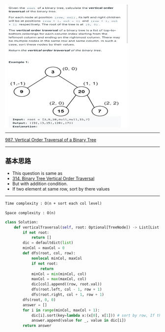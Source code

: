 <img src="2022-11-14-16-34-27.png" width="400" height="400"/>

___
[987. Vertical Order Traversal of a Binary Tree](https://leetcode.com/problems/vertical-order-traversal-of-a-binary-tree/)
___

## 基本思路
* This question is same as 
* [314. Binary Tree Vertical Order Traversal](https://github.com/longlonglu/shuati/blob/main/hash_map/314.%20Binary%20Tree%20Vertical%20Order%20Traversal/314.%20Binary%20Tree%20Vertical%20Order%20Traversal.md)
* But with addition condition.
* If two element at same row, sort by there values

___

`Time complexity : O(n + sort each col level)`

`Space complexity : O(n)`
```python
class Solution:
    def verticalTraversal(self, root: Optional[TreeNode]) -> List[List[int]]:
        if not root:
            return []
        dic = defaultdict(list)
        minCol = maxCol = 0
        def dfs(root, col, row):
            nonlocal minCol, maxCol
            if not root:
                return
            minCol = min(minCol, col)
            maxCol = max(maxCol, col)
            dic[col].append((row, root.val))
            dfs(root.left, col - 1, row + 1)
            dfs(root.right, col + 1, row + 1)
        dfs(root, 0, 0)
        answer = []
        for i in range(minCol, maxCol + 1):
            dic[i].sort(key=lambda x:(x[0], x[1])) # sort by row, If there exists same row, sort by value
            answer.append(value for _, value in dic[i])
        return answer
```